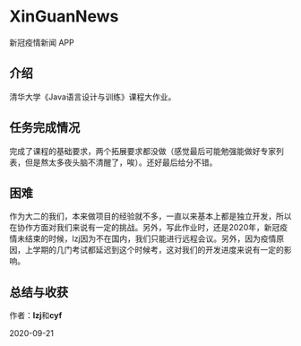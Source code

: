 # XinGuanNews
新冠疫情新闻 APP


## 介绍
  清华大学《Java语言设计与训练》课程大作业。

## 任务完成情况
  完成了课程的基础要求，两个拓展要求都没做（感觉最后可能勉强能做好专家列表，但是熬太多夜头脑不清醒了，唉）。还好最后给分不错。

## 困难
  作为大二的我们，本来做项目的经验就不多，一直以来基本上都是独立开发，所以在协作方面对我们来说有一定的挑战。另外，写此作业时，还是2020年，新冠疫情未结束的时候，lzj因为不在国内，我们只能进行远程会议。另外，因为疫情原因，上学期的几门考试都延迟到这个时候考，这对我们的开发进度来说有一定的影响。

## 总结与收获
  

作者：**lzj**和**cyf**

2020-09-21
